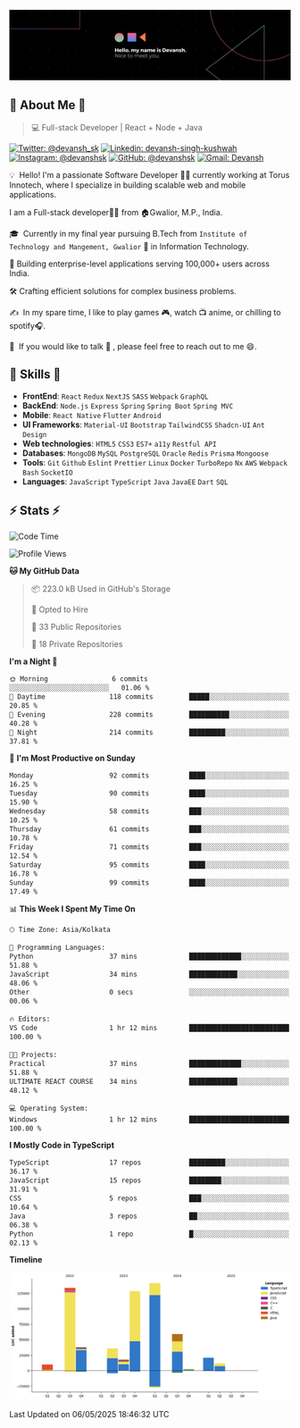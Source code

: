 ![Banner](./Devansh%20Singh%20Banner.png)

## 👋 About Me 👋

> 💻 Full-stack Developer | React + Node + Java

[![Twitter: @devansh_sk](https://img.shields.io/twitter/follow/devansh_sk?style=social)](https://twitter.com/devansh_sk)
[![Linkedin: devansh-singh-kushwah](https://img.shields.io/badge/-Devansh%20Singh%20Kushwah-blue?style=flat-square&logo=Linkedin&logoColor=white&link=https://www.linkedin.com/in/devanshsk/)](https://www.linkedin.com/in/devanshsk/)
[![Instagram: @devanshsk](https://img.shields.io/badge/-devanshsk-E4405F?style=flat-square&logo=instagram&logoColor=white)](https://instagram.com/devanshsk)
[![GitHub: @devanshsk](https://img.shields.io/github/followers/devanshsk?label=follow&style=social)](https://github.com/devanshsk)
[![Gmail: Devansh](https://img.shields.io/badge/Gmail-D14836?style=flat-square&logo=gmail&logoColor=white)](mailto:work.devanshsk@gmail.com)

💡 &nbsp;Hello! I'm a passionate Software Developer 🧑‍💻 currently working at Torus Innotech, where I specialize in building scalable web and mobile applications.

I am a Full-stack developer🧑‍💻 from 🏠Gwalior, M.P., India.

🎓 &nbsp;Currently in my final year pursuing B.Tech from `Institute of Technology and Mangement, Gwalior` 🏫 in Information Technology.

💼 Building enterprise-level applications serving 100,000+ users across India.

🛠️ Crafting efficient solutions for complex business problems.

✍️ &nbsp;In my spare time, I like to play games 🎮, watch 📺 anime, or chilling to spotify🎧.

💬 &nbsp;If you would like to talk 👋 , please feel free to reach out to me 😄.

##  🎉 Skills  🎉
- **FrontEnd**: `React` `Redux` `NextJS` `SASS` `Webpack` `GraphQL`
- **BackEnd**: `Node.js` `Express` `Spring` `Spring Boot` `Spring MVC`
- **Mobile**: `React Native` `Flutter` `Android` 
- **UI Frameworks**: `Material-UI` `Bootstrap` `TailwindCSS` `Shadcn-UI` `Ant Design`
- **Web technologies**: `HTML5` `CSS3` `ES7+` `a11y` `Restful API` 
- **Databases**: `MongoDB` `MySQL` `PostgreSQL` `Oracle` `Redis` `Prisma` `Mongoose`
- **Tools**: `Git` `Github` `Eslint` `Prettier` `Linux` `Docker` `TurboRepo` `Nx` `AWS` `Webpack` `Bash` `SocketIO`
- **Languages**: `JavaScript` `TypeScript` `Java` `JavaEE` `Dart` `SQL`

## ⚡ Stats ⚡
<!--START_SECTION:waka-->
![Code Time](http://img.shields.io/badge/Code%20Time-451%20hrs%2026%20mins-blue)

![Profile Views](http://img.shields.io/badge/Profile%20Views-0-blue)

**🐱 My GitHub Data** 

> 📦 223.0 kB Used in GitHub's Storage 
 > 
> 💼 Opted to Hire
 > 
> 📜 33 Public Repositories 
 > 
> 🔑 18 Private Repositories 
 > 
**I'm a Night 🦉** 

```text
🌞 Morning                6 commits           ░░░░░░░░░░░░░░░░░░░░░░░░░   01.06 % 
🌆 Daytime                118 commits         █████░░░░░░░░░░░░░░░░░░░░   20.85 % 
🌃 Evening                228 commits         ██████████░░░░░░░░░░░░░░░   40.28 % 
🌙 Night                  214 commits         █████████░░░░░░░░░░░░░░░░   37.81 % 
```
📅 **I'm Most Productive on Sunday** 

```text
Monday                   92 commits          ████░░░░░░░░░░░░░░░░░░░░░   16.25 % 
Tuesday                  90 commits          ████░░░░░░░░░░░░░░░░░░░░░   15.90 % 
Wednesday                58 commits          ███░░░░░░░░░░░░░░░░░░░░░░   10.25 % 
Thursday                 61 commits          ███░░░░░░░░░░░░░░░░░░░░░░   10.78 % 
Friday                   71 commits          ███░░░░░░░░░░░░░░░░░░░░░░   12.54 % 
Saturday                 95 commits          ████░░░░░░░░░░░░░░░░░░░░░   16.78 % 
Sunday                   99 commits          ████░░░░░░░░░░░░░░░░░░░░░   17.49 % 
```


📊 **This Week I Spent My Time On** 

```text
🕑︎ Time Zone: Asia/Kolkata

💬 Programming Languages: 
Python                   37 mins             █████████████░░░░░░░░░░░░   51.88 % 
JavaScript               34 mins             ████████████░░░░░░░░░░░░░   48.06 % 
Other                    0 secs              ░░░░░░░░░░░░░░░░░░░░░░░░░   00.06 % 

🔥 Editors: 
VS Code                  1 hr 12 mins        █████████████████████████   100.00 % 

🐱‍💻 Projects: 
Practical                37 mins             █████████████░░░░░░░░░░░░   51.88 % 
ULTIMATE REACT COURSE    34 mins             ████████████░░░░░░░░░░░░░   48.12 % 

💻 Operating System: 
Windows                  1 hr 12 mins        █████████████████████████   100.00 % 
```

**I Mostly Code in TypeScript** 

```text
TypeScript               17 repos            █████████░░░░░░░░░░░░░░░░   36.17 % 
JavaScript               15 repos            ████████░░░░░░░░░░░░░░░░░   31.91 % 
CSS                      5 repos             ███░░░░░░░░░░░░░░░░░░░░░░   10.64 % 
Java                     3 repos             ██░░░░░░░░░░░░░░░░░░░░░░░   06.38 % 
Python                   1 repo              █░░░░░░░░░░░░░░░░░░░░░░░░   02.13 % 
```



**Timeline**

![Lines of Code chart](https://raw.githubusercontent.com/DevanshSK/DevanshSK/main/assets/bar_graph.png)


 Last Updated on 06/05/2025 18:46:32 UTC
<!--END_SECTION:waka-->

